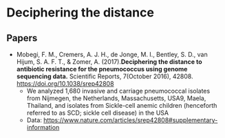 # Deciphering the distance

## Papers

* Mobegi, F. M., Cremers, A. J. H., de Jonge, M. I., Bentley, S. D., van Hijum, S. A. F. T., & Zomer, A. (2017).**Deciphering the distance to antibiotic resistance for the pneumococcus using genome sequencing data.** Scientific Reports, 7(October 2016), 42808. https://doi.org/10.1038/srep42808
   * We analyzed 1,680 invasive and carriage pneumococcal isolates from Nijmegen, the Netherlands, Massachusetts, USA9, Maela, Thailand, and isolates from Sickle-cell anemic children (henceforth referred to as SCD; sickle cell disease) in the USA
   * Data: https://www.nature.com/articles/srep42808#supplementary-information

